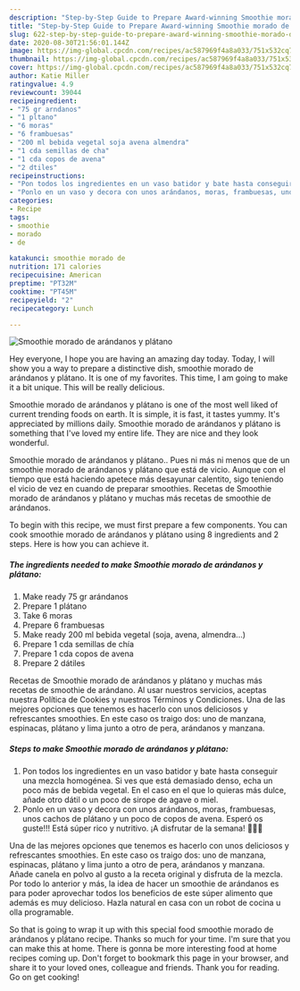 ```yaml
---
description: "Step-by-Step Guide to Prepare Award-winning Smoothie morado de arándanos y plátano"
title: "Step-by-Step Guide to Prepare Award-winning Smoothie morado de arándanos y plátano"
slug: 622-step-by-step-guide-to-prepare-award-winning-smoothie-morado-de-arandanos-y-platano
date: 2020-08-30T21:56:01.144Z
image: https://img-global.cpcdn.com/recipes/ac587969f4a8a033/751x532cq70/smoothie-morado-de-arandanos-y-platano-foto-principal.jpg
thumbnail: https://img-global.cpcdn.com/recipes/ac587969f4a8a033/751x532cq70/smoothie-morado-de-arandanos-y-platano-foto-principal.jpg
cover: https://img-global.cpcdn.com/recipes/ac587969f4a8a033/751x532cq70/smoothie-morado-de-arandanos-y-platano-foto-principal.jpg
author: Katie Miller
ratingvalue: 4.9
reviewcount: 39044
recipeingredient:
- "75 gr arndanos"
- "1 pltano"
- "6 moras"
- "6 frambuesas"
- "200 ml bebida vegetal soja avena almendra"
- "1 cda semillas de cha"
- "1 cda copos de avena"
- "2 dtiles"
recipeinstructions:
- "Pon todos los ingredientes en un vaso batidor y bate hasta conseguir una mezcla homogénea. Si ves que está demasiado denso, echa un poco más de bebida vegetal. En el caso en el que lo quieras más dulce, añade otro dátil o un poco de sirope de agave o miel."
- "Ponlo en un vaso y decora con unos arándanos, moras, frambuesas, unos cachos de plátano y un poco de copos de avena. Esperó os guste!!! Está súper rico y nutritivo. ¡A disfrutar de la semana! 🍹💯💚"
categories:
- Recipe
tags:
- smoothie
- morado
- de

katakunci: smoothie morado de 
nutrition: 171 calories
recipecuisine: American
preptime: "PT32M"
cooktime: "PT45M"
recipeyield: "2"
recipecategory: Lunch

---
```



![Smoothie morado de arándanos y plátano](https://img-global.cpcdn.com/recipes/ac587969f4a8a033/751x532cq70/smoothie-morado-de-arandanos-y-platano-foto-principal.jpg)

Hey everyone, I hope you are having an amazing day today. Today, I will show you a way to prepare a distinctive dish, smoothie morado de arándanos y plátano. It is one of my favorites. This time, I am going to make it a bit unique. This will be really delicious.

Smoothie morado de arándanos y plátano is one of the most well liked of current trending foods on earth. It is simple, it is fast, it tastes yummy. It's appreciated by millions daily. Smoothie morado de arándanos y plátano is something that I've loved my entire life. They are nice and they look wonderful.

Smoothie morado de arándanos y plátano.. Pues ni más ni menos que de un smoothie morado de arándanos y plátano que está de vicio. Aunque con el tiempo que está haciendo apetece más desayunar calentito, sigo teniendo el vicio de vez en cuando de preparar smoothies. Recetas de Smoothie morado de arándanos y plátano y muchas más recetas de smoothie de arándanos.


To begin with this recipe, we must first prepare a few components. You can cook smoothie morado de arándanos y plátano using 8 ingredients and 2 steps. Here is how you can achieve it.

<!--inarticleads1-->

##### The ingredients needed to make Smoothie morado de arándanos y plátano:

1. Make ready 75 gr arándanos
1. Prepare 1 plátano
1. Take 6 moras
1. Prepare 6 frambuesas
1. Make ready 200 ml bebida vegetal (soja, avena, almendra...)
1. Prepare 1 cda semillas de chía
1. Prepare 1 cda copos de avena
1. Prepare 2 dátiles


Recetas de Smoothie morado de arándanos y plátano y muchas más recetas de smoothie de arándano. Al usar nuestros servicios, aceptas nuestra Política de Cookies y nuestros Términos y Condiciones. Una de las mejores opciones que tenemos es hacerlo con unos deliciosos y refrescantes smoothies. En este caso os traigo dos: uno de manzana, espinacas, plátano y lima junto a otro de pera, arándanos y manzana. 

<!--inarticleads2-->

##### Steps to make Smoothie morado de arándanos y plátano:

1. Pon todos los ingredientes en un vaso batidor y bate hasta conseguir una mezcla homogénea. Si ves que está demasiado denso, echa un poco más de bebida vegetal. En el caso en el que lo quieras más dulce, añade otro dátil o un poco de sirope de agave o miel.
1. Ponlo en un vaso y decora con unos arándanos, moras, frambuesas, unos cachos de plátano y un poco de copos de avena. Esperó os guste!!! Está súper rico y nutritivo. ¡A disfrutar de la semana! 🍹💯💚


Una de las mejores opciones que tenemos es hacerlo con unos deliciosos y refrescantes smoothies. En este caso os traigo dos: uno de manzana, espinacas, plátano y lima junto a otro de pera, arándanos y manzana. Añade canela en polvo al gusto a la receta original y disfruta de la mezcla. Por todo lo anterior y más, la idea de hacer un smoothie de arándanos es para poder aprovechar todos los beneficios de este súper alimento que además es muy delicioso. Hazla natural en casa con un robot de cocina u olla programable. 

So that is going to wrap it up with this special food smoothie morado de arándanos y plátano recipe. Thanks so much for your time. I'm sure that you can make this at home. There is gonna be more interesting food at home recipes coming up. Don't forget to bookmark this page in your browser, and share it to your loved ones, colleague and friends. Thank you for reading. Go on get cooking!
